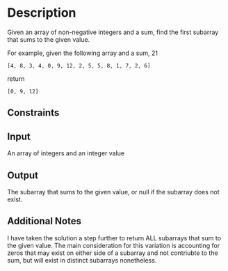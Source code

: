 # Description
Given an array of non-negative integers and a sum, find the first subarray that sums to the given value.

For example, given the following array and a sum, 21

```
[4, 8, 3, 4, 0, 9, 12, 2, 5, 5, 8, 1, 7, 2, 6]
```

return

```
[0, 9, 12]
```

## Constraints


## Input
An array of integers and an integer value

## Output
The subarray that sums to the given value, or null if the subarray does not exist.

## Additional Notes
I have taken the solution a step further to return ALL subarrays that sum to the given value. The main consideration for this variation is accounting for zeros that may exist on either side of a subarray and not contriubte to the sum, but will exist in distinct subarrays nonetheless.
